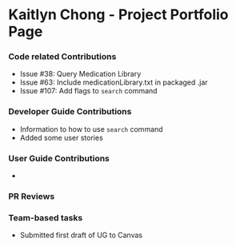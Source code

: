 # Kaitlyn Chong - Project Portfolio Page

### Code related Contributions
- Issue #38: Query Medication Library
- Issue #63: Include medicationLibrary.txt in packaged .jar
- Issue #107: Add flags to `search` command

### Developer Guide Contributions
- Information to how to use `search` command
- Added some user stories

### User Guide Contributions
- 

### PR Reviews

### Team-based tasks
- Submitted first draft of UG to Canvas

